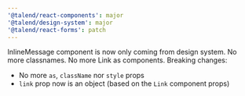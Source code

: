 ```yaml
---
'@talend/react-components': major
'@talend/design-system': major
'@talend/react-forms': patch
---
```


InlineMessage component is now only coming from design system. No more classnames. No more Link as components.
Breaking changes:
- No more `as`, `className` nor `style` props
- `link` prop now is an object (based on the `Link` component props)
